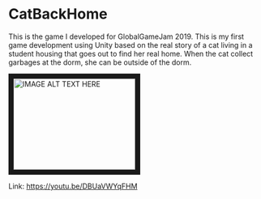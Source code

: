 
# CatBackHome


This is the game I developed for GlobalGameJam 2019. This is my first game development using Unity based on the real story of a cat living in a student housing that goes out to find her real home. When the cat collect garbages at the dorm, she can be outside of the dorm.

<a href="http://www.youtube.com/watch?feature=player_embedded&v=YOUTUBE_VIDEO_ID_HERE
" target="_blank"><img src="http://img.youtube.com/vi/DBUaVWYqFHM/0.jpg" 
alt="IMAGE ALT TEXT HERE" width="240" height="180" border="10" /></a>

Link: https://youtu.be/DBUaVWYqFHM
